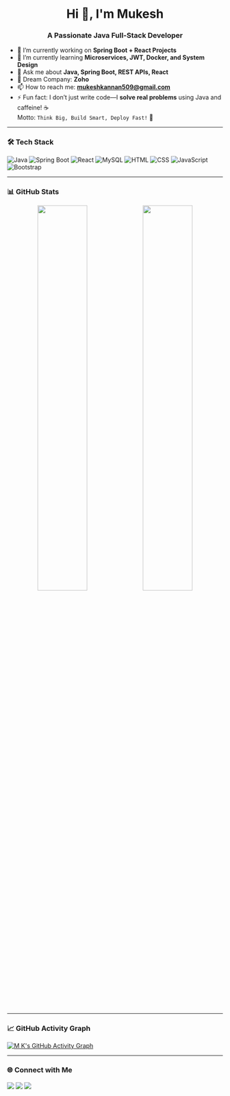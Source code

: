 <h1 align="center">Hi 👋, I'm Mukesh</h1>
<h3 align="center">A Passionate Java Full-Stack Developer</h3>

- 🔭 I’m currently working on **Spring Boot + React Projects**
- 🌱 I’m currently learning **Microservices, JWT, Docker, and System Design**
- 💬 Ask me about **Java, Spring Boot, REST APIs, React**
- 🏢 Dream Company: **Zoho**
- 📫 How to reach me: **mukeshkannan509@gmail.com**
- ⚡ Fun fact: I don’t just write code—I **solve real problems** using Java and caffeine! ☕  
  Motto: `Think Big, Build Smart, Deploy Fast!` 🚀

---

### 🛠️ Tech Stack

![Java](https://img.shields.io/badge/Java-007396?style=for-the-badge&logo=java&logoColor=white)
![Spring Boot](https://img.shields.io/badge/Spring_Boot-6DB33F?style=for-the-badge&logo=spring-boot&logoColor=white)
![React](https://img.shields.io/badge/React-20232A?style=for-the-badge&logo=react&logoColor=61DAFB)
![MySQL](https://img.shields.io/badge/MySQL-005C84?style=for-the-badge&logo=mysql&logoColor=white)
![HTML](https://img.shields.io/badge/HTML-E34F26?style=for-the-badge&logo=html5&logoColor=white)
![CSS](https://img.shields.io/badge/CSS-1572B6?style=for-the-badge&logo=css3&logoColor=white)
![JavaScript](https://img.shields.io/badge/JavaScript-F7DF1E?style=for-the-badge&logo=javascript&logoColor=black)
![Bootstrap](https://img.shields.io/badge/Bootstrap-563D7C?style=for-the-badge&logo=bootstrap&logoColor=white)

---

### 📊 GitHub Stats

<p align="center">
  <img src="https://github-readme-stats.vercel.app/api?username=mukeshm2002&show_icons=true&theme=radical" width="48%" />
  <img src="https://github-readme-streak-stats.herokuapp.com/?user=mukeshm2002&theme=radical" width="48%" />
</p>

---

### 📈 GitHub Activity Graph

[![M K's GitHub Activity Graph](https://github-readme-activity-graph.vercel.app/graph?username=mukeshm2002&theme=react-dark&hide_border=true)](https://github.com/YOUR_GITHUB_USERNAME)

---

### 🌐 Connect with Me

<p align="left">
<a href="[https://www.linkedin.com/in/mr-mukesh-murugavel-86bb14285/]" target="blank"><img align="center" src="https://img.shields.io/badge/LinkedIn-blue?style=for-the-badge&logo=linkedin&logoColor=white" /></a>
<a href="mailto:mukeshkannan509@gmail.com"><img align="center" src="https://img.shields.io/badge/Gmail-D14836?style=for-the-badge&logo=gmail&logoColor=white" /></a>
<a href="https://mukeshm2002.github.io/My_Portfolio/"target="blank"><img align="center" src="https://img.shields.io/badge/Portfolio-000?style=for-the-badge&logo=firefox&logoColor=white" /></a>
</p>
